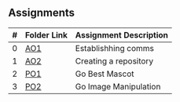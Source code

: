 ##  Assignments

|   #   | Folder Link | Assignment Description |
| :---: | ----------- | ---------------------- |
|   0   | [AO1](Assignments/AO1/README.md)| Establishhing comms    |
|   1   | [AO2](Assignments/AO2/README.md)| Creating a repository  |
|   2   | [PO1](Assignments/PO1/) | Go Best Mascot |
|   3   | [PO2](Assignments/Po2/) | Go Image Manipulation |
